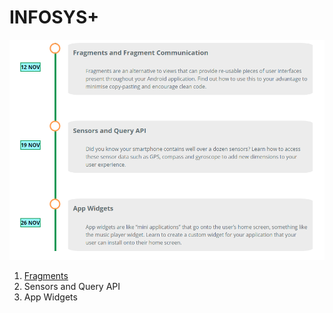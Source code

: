# INFOSYS+

![](.gitbook/assets/image%20%281%29.png)

1. [Fragments](fragments/untitled.md)
2. Sensors and Query API
3. App Widgets



